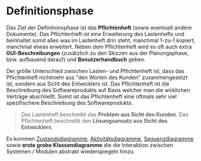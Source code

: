 # Definitionsphase

Das Ziel der Definitionsphase ist das **Pflichtenheft** (sowie eventuell andere Dokumente). Das Pflichtenheft
ist eine Erweiterung des Lastenhefts und beinhaltet somit alles was im Lastenheft drin steht, manchmal 1-zu-1
kopiert, manchmal etwas erweitert. Neben dem Pflichtenheft wird es oft auch extra **GUI-Beschreibungen**
(zusätzlich zu den Skizzen aus der Planungsphase, bzw. aufbauend darauf) und **Benutzerhandbuch** geben.

Der größe Unterschied zwischen Lasten- und Pflichtenheft ist, dass das Pflichtenheft nichtmehr aus "den Worten
des Kunden" zusammengesetzt ist, sondern aus Sicht des Entwicklers ist. Das Pflichtenheft ist die Beschreibung
des Softwareprodukts auf Basis welcher man die wirklichen Verträge abschließt. Somit ist das Pflichtenheft eine
oftmals sehr viel spezifischere Beschreibung des Softwareprodukts.

> Das Lastenheft beschreibt das **Problem aus Sicht des Kunden**. Das Pflichtenheft beschreibt den **Lösungsansatz
> aus Sicht des Entwicklers**.

Es kommen [Zustandsdiagramme](/swt/zustandsdiagramme.md), [Aktivitätsdiagramme](/swt/aktivitätsdiagramme),
[Sequenzdiagramme](/swt/sequenzdiagramme.md) sowie **erste grobe Klassendiagramme** die die Interaktion zwischen
Systemen / Modulen abstrakt wiederspiegeln hinzu.
